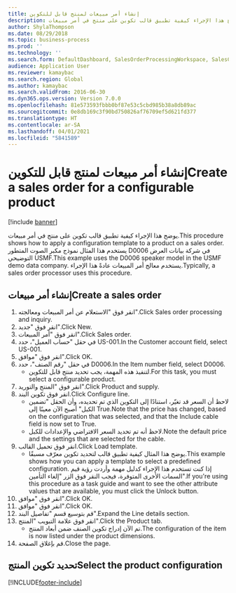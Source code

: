 ```yaml
---
title: إنشاء أمر مبيعات لمنتج قابل للتكوين
description: يوضح هذا الإجراء كيفية تطبيق قالب تكوين على منتج في أمر مبيعات.
author: ShylaThompson
ms.date: 08/29/2018
ms.topic: business-process
ms.prod: ''
ms.technology: ''
ms.search.form: DefaultDashboard, SalesOrderProcessingWorkspace, SalesCreateOrder, SalesTable, PCRuntimeConfigurator, PCTemplateConfigurationSelection
audience: Application User
ms.reviewer: kamaybac
ms.search.region: Global
ms.author: kamaybac
ms.search.validFrom: 2016-06-30
ms.dyn365.ops.version: Version 7.0.0
ms.openlocfilehash: 81e573593fbbb0bf87e53c5cbd985b38a8db89ac
ms.sourcegitcommit: 0e8db169c3f90bd750826af76709ef5d621fd377
ms.translationtype: HT
ms.contentlocale: ar-SA
ms.lasthandoff: 04/01/2021
ms.locfileid: "5841589"
---
```

# <a name="create-a-sales-order-for-a-configurable-product"></a><span data-ttu-id="189c5-103">إنشاء أمر مبيعات لمنتج قابل للتكوين</span><span class="sxs-lookup"><span data-stu-id="189c5-103">Create a sales order for a configurable product</span></span>

[!include [banner](../../includes/banner.md)]

<span data-ttu-id="189c5-104">يوضح هذا الإجراء كيفية تطبيق قالب تكوين على منتج في أمر مبيعات.</span><span class="sxs-lookup"><span data-stu-id="189c5-104">This procedure shows how to apply a configuration template to a product on a sales order.</span></span> <span data-ttu-id="189c5-105">يستخدم هذا المثال نموذج مكبر الصوت المتطور D0006 في شركة بيانات العرض التوضيحي USMF.</span><span class="sxs-lookup"><span data-stu-id="189c5-105">This example uses the D0006 speaker model in the USMF demo data company.</span></span> <span data-ttu-id="189c5-106">يستخدم معالج أمر المبيعات عادةً هذا الإجراء.</span><span class="sxs-lookup"><span data-stu-id="189c5-106">Typically, a sales order processor uses this procedure.</span></span>


## <a name="create-a-sales-order"></a><span data-ttu-id="189c5-107">إنشاء أمر مبيعات</span><span class="sxs-lookup"><span data-stu-id="189c5-107">Create a sales order</span></span>
1. <span data-ttu-id="189c5-108">انقر فوق "الاستعلام عن أمر المبيعات ومعالجته‬".</span><span class="sxs-lookup"><span data-stu-id="189c5-108">Click Sales order processing and inquiry.</span></span>
2. <span data-ttu-id="189c5-109">انقر فوق "جديد".</span><span class="sxs-lookup"><span data-stu-id="189c5-109">Click New.</span></span>
3. <span data-ttu-id="189c5-110">انقر فوق "أمر المبيعات".</span><span class="sxs-lookup"><span data-stu-id="189c5-110">Click Sales order.</span></span>
4. <span data-ttu-id="189c5-111">في حقل "حساب العميل"، حدد US-001.</span><span class="sxs-lookup"><span data-stu-id="189c5-111">In the Customer account field, select US-001.</span></span> 
5. <span data-ttu-id="189c5-112">انقر فوق "موافق".</span><span class="sxs-lookup"><span data-stu-id="189c5-112">Click OK.</span></span>
6. <span data-ttu-id="189c5-113">في حقل "رقم الصنف"، حدد D0006.</span><span class="sxs-lookup"><span data-stu-id="189c5-113">In the Item number field, select D0006.</span></span>
    * <span data-ttu-id="189c5-114">لتنفيذ هذه المهمة، يجب تحديد منتج قابل للتكوين.</span><span class="sxs-lookup"><span data-stu-id="189c5-114">For this task, you must select a configurable product.</span></span>  
7. <span data-ttu-id="189c5-115">انقر فوق "المنتج والتوريد".</span><span class="sxs-lookup"><span data-stu-id="189c5-115">Click Product and supply.</span></span>
8. <span data-ttu-id="189c5-116">انقر فوق تكوين البند.</span><span class="sxs-lookup"><span data-stu-id="189c5-116">Click Configure line.</span></span>
    * <span data-ttu-id="189c5-117">لاحظ أن السعر قد تغيّر، استنادًا إلى التكوين الذي تم تحديده، وأن الحقل "تضمين الكبل" أصبح الآن معينًا إلى True.</span><span class="sxs-lookup"><span data-stu-id="189c5-117">Note that the price has changed, based on the configuration that was selected, and that the Include cable field is now set to True.</span></span>  
    * <span data-ttu-id="189c5-118">لاحظ أنه تم تحديد السعر الافتراضي والإعدادات للكبل.</span><span class="sxs-lookup"><span data-stu-id="189c5-118">Note the default price and the settings that are selected for the cable.</span></span>  
9. <span data-ttu-id="189c5-119">انقر فوق تحميل القالب.</span><span class="sxs-lookup"><span data-stu-id="189c5-119">Click Load template.</span></span>
    * <span data-ttu-id="189c5-120">يوضح هذا المثال كيفية تطبيق قالب لتحديد تكوين معرّف مسبقًا.</span><span class="sxs-lookup"><span data-stu-id="189c5-120">This example shows how you can apply a template to select a predefined configuration.</span></span> <span data-ttu-id="189c5-121">إذا كنت تستخدم هذا الإجراء كدليل مهمة وأردت رؤية قيم السمات الأخرى المتوفرة، فيجب النقر فوق الزر "إلغاء التأمين".</span><span class="sxs-lookup"><span data-stu-id="189c5-121">If you're using this procedure as a task guide and want to see the other attribute values that are available, you must click the Unlock button.</span></span>  
10. <span data-ttu-id="189c5-122">انقر فوق "موافق".</span><span class="sxs-lookup"><span data-stu-id="189c5-122">Click OK.</span></span>
11. <span data-ttu-id="189c5-123">انقر فوق "موافق".</span><span class="sxs-lookup"><span data-stu-id="189c5-123">Click OK.</span></span>
12. <span data-ttu-id="189c5-124">قم بتوسيع قسم "تفاصيل البند".</span><span class="sxs-lookup"><span data-stu-id="189c5-124">Expand the Line details section.</span></span>
13. <span data-ttu-id="189c5-125">انقر فوق علامة التبويب "المنتج".</span><span class="sxs-lookup"><span data-stu-id="189c5-125">Click the Product tab.</span></span>
    * <span data-ttu-id="189c5-126">تم الآن إدراج تكوين الصنف ضمن أبعاد المنتج.</span><span class="sxs-lookup"><span data-stu-id="189c5-126">The configuration of the item is now listed under the product dimensions.</span></span>  
14. <span data-ttu-id="189c5-127">قم بإغلاق الصفحة.</span><span class="sxs-lookup"><span data-stu-id="189c5-127">Close the page.</span></span>

## <a name="select-the-product-configuration"></a><span data-ttu-id="189c5-128">تحديد تكوين المنتج</span><span class="sxs-lookup"><span data-stu-id="189c5-128">Select the product configuration</span></span>



[!INCLUDE[footer-include](../../../includes/footer-banner.md)]